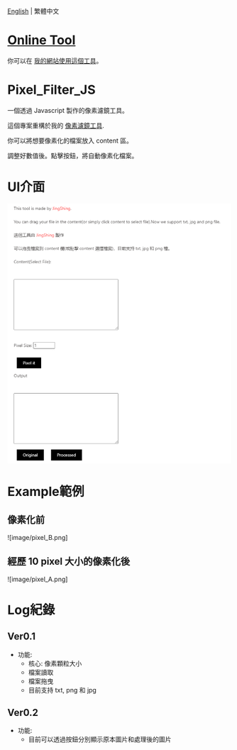 [English](README.md) | 繁體中文

# [Online Tool](https://jingshing.com/pixel_filter_js/)
你可以在 [我的網站使用這個工具](https://jingshing.com/pixel_filter_js/)。

# Pixel_Filter_JS
一個透過 Javascript 製作的像素濾鏡工具。

這個專案重構於我的 [像素濾鏡工具](https://github.com/JingShing/Pixel-Art-Filter-Web).

你可以將想要像素化的檔案放入 content 區。

調整好數值後。點擊按鈕，將自動像素化檔案。

# UI介面
![UI](image/UI.png)

# Example範例
## 像素化前
![image/pixel_B.png]
## 經歷 10 pixel 大小的像素化後
![image/pixel_A.png]

# Log紀錄
## Ver0.1
* 功能:
  * 核心: 像素顆粒大小
  * 檔案讀取
  * 檔案拖曳
  * 目前支持 txt, png 和 jpg
## Ver0.2
* 功能:
  * 目前可以透過按鈕分別顯示原本圖片和處理後的圖片

